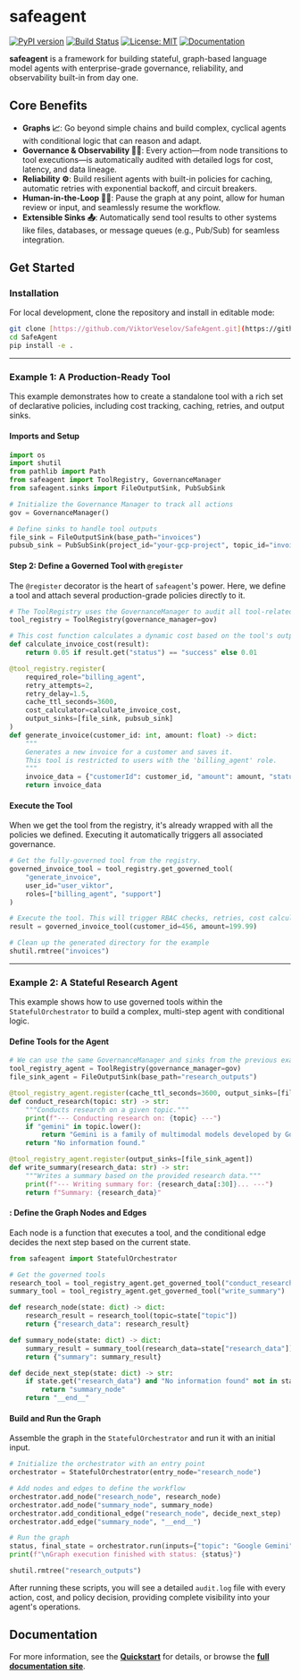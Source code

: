 # safeagent

[![PyPI version](https://badge.fury.io/py/safeagent.svg)](https://badge.fury.io/py/safeagent)
[![Build Status](https://github.com/ViktorVeselov/SafeAgent/actions/workflows/publish-to-pypi.yml/badge.svg)](https://github.com/ViktorVeselov/SafeAgent/actions/workflows/publish-to-pypi.yml)
[![License: MIT](https://img.shields.io/badge/License-MIT-yellow.svg)](https://opensource.org/licenses/MIT)
[![Documentation](https://img.shields.io/badge/docs-latest-blue.svg)](https://viktorveselov.github.io/SafeAgent/)

**safeagent** is a framework for building stateful, graph-based language model agents with enterprise-grade governance, reliability, and observability built-in from day one.

## Core Benefits

* **Graphs 📈**: Go beyond simple chains and build complex, cyclical agents with conditional logic that can reason and adapt.
* **Governance & Observability 🕵️‍♀️**: Every action—from node transitions to tool executions—is automatically audited with detailed logs for cost, latency, and data lineage.
* **Reliability ⚙️**: Build resilient agents with built-in policies for caching, automatic retries with exponential backoff, and circuit breakers.
* **Human-in-the-Loop 🧑‍💻**: Pause the graph at any point, allow for human review or input, and seamlessly resume the workflow.
* **Extensible Sinks 📤**: Automatically send tool results to other systems like files, databases, or message queues (e.g., Pub/Sub) for seamless integration.

## Get Started

### Installation

For local development, clone the repository and install in editable mode:

```bash
git clone [https://github.com/ViktorVeselov/SafeAgent.git](https://github.com/ViktorVeselov/SafeAgent.git)
cd SafeAgent
pip install -e .
```


-----

### Example 1: A Production-Ready Tool

This example demonstrates how to create a standalone tool with a rich set of declarative policies, including cost tracking, caching, retries, and output sinks.

#### Imports and Setup

```python
import os
import shutil
from pathlib import Path
from safeagent import ToolRegistry, GovernanceManager
from safeagent.sinks import FileOutputSink, PubSubSink

# Initialize the Governance Manager to track all actions
gov = GovernanceManager()

# Define sinks to handle tool outputs
file_sink = FileOutputSink(base_path="invoices")
pubsub_sink = PubSubSink(project_id="your-gcp-project", topic_id="invoice-notifications")
```


#### Step 2: Define a Governed Tool with `@register`

The `@register` decorator is the heart of `safeagent`'s power. Here, we define a tool and attach several production-grade policies directly to it.

```python
# The ToolRegistry uses the GovernanceManager to audit all tool-related actions.
tool_registry = ToolRegistry(governance_manager=gov)

# This cost function calculates a dynamic cost based on the tool's output.
def calculate_invoice_cost(result):
    return 0.05 if result.get("status") == "success" else 0.01

@tool_registry.register(
    required_role="billing_agent",
    retry_attempts=2,
    retry_delay=1.5,
    cache_ttl_seconds=3600,
    cost_calculator=calculate_invoice_cost,
    output_sinks=[file_sink, pubsub_sink]
)
def generate_invoice(customer_id: int, amount: float) -> dict:
    """
    Generates a new invoice for a customer and saves it.
    This tool is restricted to users with the 'billing_agent' role.
    """
    invoice_data = {"customerId": customer_id, "amount": amount, "status": "success"}
    return invoice_data
```


#### Execute the Tool

When we get the tool from the registry, it's already wrapped with all the policies we defined. Executing it automatically triggers all associated governance.

```python
# Get the fully-governed tool from the registry.
governed_invoice_tool = tool_registry.get_governed_tool(
    "generate_invoice", 
    user_id="user_viktor", 
    roles=["billing_agent", "support"]
)

# Execute the tool. This will trigger RBAC checks, retries, cost calculation, and sinks.
result = governed_invoice_tool(customer_id=456, amount=199.99)

# Clean up the generated directory for the example
shutil.rmtree("invoices")
```


-----

### Example 2: A Stateful Research Agent

This example shows how to use governed tools within the `StatefulOrchestrator` to build a complex, multi-step agent with conditional logic.

#### Define Tools for the Agent

```python
# We can use the same GovernanceManager and sinks from the previous example
tool_registry_agent = ToolRegistry(governance_manager=gov)
file_sink_agent = FileOutputSink(base_path="research_outputs")

@tool_registry_agent.register(cache_ttl_seconds=3600, output_sinks=[file_sink_agent])
def conduct_research(topic: str) -> str:
    """Conducts research on a given topic."""
    print(f"--- Conducting research on: {topic} ---")
    if "gemini" in topic.lower():
        return "Gemini is a family of multimodal models developed by Google."
    return "No information found."

@tool_registry_agent.register(output_sinks=[file_sink_agent])
def write_summary(research_data: str) -> str:
    """Writes a summary based on the provided research data."""
    print(f"--- Writing summary for: {research_data[:30]}... ---")
    return f"Summary: {research_data}"
```


#### : Define the Graph Nodes and Edges

Each node is a function that executes a tool, and the conditional edge decides the next step based on the current state.

```python
from safeagent import StatefulOrchestrator

# Get the governed tools
research_tool = tool_registry_agent.get_governed_tool("conduct_research")
summary_tool = tool_registry_agent.get_governed_tool("write_summary")

def research_node(state: dict) -> dict:
    research_result = research_tool(topic=state["topic"])
    return {"research_data": research_result}

def summary_node(state: dict) -> dict:
    summary_result = summary_tool(research_data=state["research_data"])
    return {"summary": summary_result}

def decide_next_step(state: dict) -> str:
    if state.get("research_data") and "No information found" not in state["research_data"]:
        return "summary_node"
    return "__end__"
```


#### Build and Run the Graph

Assemble the graph in the `StatefulOrchestrator` and run it with an initial input.

```python
# Initialize the orchestrator with an entry point
orchestrator = StatefulOrchestrator(entry_node="research_node")

# Add nodes and edges to define the workflow
orchestrator.add_node("research_node", research_node)
orchestrator.add_node("summary_node", summary_node)
orchestrator.add_conditional_edge("research_node", decide_next_step)
orchestrator.add_edge("summary_node", "__end__")

# Run the graph
status, final_state = orchestrator.run(inputs={"topic": "Google Gemini"})
print(f"\nGraph execution finished with status: {status}")

shutil.rmtree("research_outputs")
```


After running these scripts, you will see a detailed `audit.log` file with every action, cost, and policy decision, providing complete visibility into your agent's operations.

## Documentation

For more information, see the **[Quickstart](https://viktorveselov.github.io/SafeAgent/quickstart/)** for details, or browse the **[full documentation site](https://viktorveselov.github.io/SafeAgent/)**.